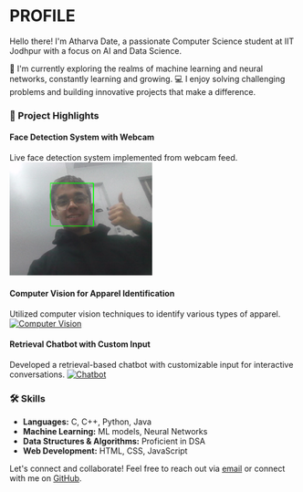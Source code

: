 # PROFILE

Hello there! I'm Atharva Date, a passionate Computer Science student at IIT Jodhpur with a focus on AI and Data Science.

🌱 I'm currently exploring the realms of machine learning and neural networks, constantly learning and growing.
💻 I enjoy solving challenging problems and building innovative projects that make a difference.

### 🚀 Project Highlights

#### Face Detection System with Webcam
Live face detection system implemented from webcam feed.
<a href="https://github.com/ADIITJ/face_detection_webcam"><img src="face.png" alt="Face Detection" width="250"/></a>

#### Computer Vision for Apparel Identification
Utilized computer vision techniques to identify various types of apparel.
<a href="https://github.com/ADIITJ/basic-computer-vision"><img src="https://your-image-url.com" alt="Computer Vision" width="200"/></a>

#### Retrieval Chatbot with Custom Input
Developed a retrieval-based chatbot with customizable input for interactive conversations.
<a href="https://github.com/ADIITJ/retrieval-chatbot"><img src="https://your-image-url.com" alt="Chatbot" width="200"/></a>

### 🛠️ Skills

- **Languages:** C, C++, Python, Java
- **Machine Learning:** ML models, Neural Networks
- **Data Structures & Algorithms:** Proficient in DSA
- **Web Development:** HTML, CSS, JavaScript

Let's connect and collaborate! Feel free to reach out via [email](mailto:b22ai045@iitj.ac.in) or connect with me on [GitHub](https://github.com/ADIITJ/).

